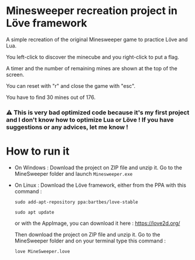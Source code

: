 # Minesweeper recreation project in Löve framework

A simple recreation of the original Minesweeper game to practice Löve and Lua.

You left-click to discover the minecube and you right-click to put a flag.

A timer and the number of remaining mines are shown at the top of the screen.

You can reset with "r" and close the game with "esc".

You have to find 30 mines out of 176.

### ⚠️ This is very bad optimized code because it's my first project and I don't know how to optimize Lua or Löve ! If you have suggestions or any advices, let me know !

# How to run it

- On Windows : Download the project on ZIP file and unzip it. Go to the MineSweeper folder and launch `Minesweeper.exe`

- On Linux : Download the Löve framework, either from the PPA with this command :

  `sudo add-apt-repository ppa:bartbes/love-stable`
  
  `sudo apt update`

  or with the AppImage, you can download it here : https://love2d.org/

  Then download the project on ZIP file and unzip it. Go to the MineSweeper folder and on your terminal type this command :

  `love MineSweeper.love`

